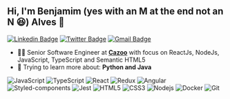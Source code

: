 ## Hi, I'm Benjamim (yes with an M at the end not an N 😆) Alves 👋

[![Linkedin Badge](https://img.shields.io/badge/-LinkedIn-blue?style=flat-square&logo=Linkedin&logoColor=white&link=https://www.linkedin.com/in/benjamimalves/)](https://www.linkedin.com/in/benjamimalves/)
[![Twitter Badge](https://img.shields.io/badge/-Twitter-blue?style=flat-square&logo=Twitter&logoColor=white&link=https://twitter.com/benjamim_alves/)](https://twitter.com/benjamim_alves/)
[![Gmail Badge](https://img.shields.io/badge/-Gmail-c14438?style=flat-square&logo=Gmail&logoColor=white&link=mailto:info@benjamimalves.com)](mailto:info@benjamimalves.com)

- 👨‍💻 Senior Software Engineer at [**Cazoo**](https://www.cazoo.co.uk) with focus on ReactJs, NodeJs, JavaScript, TypeScript and Semantic HTML5
- 🌱 Trying to learn more about: **Python and Java**

![JavaScript](https://img.shields.io/badge/-javascript-black?style=flat-square&logo=javascript)
![TypeScript](https://img.shields.io/badge/-TypeScript-black?style=flat-square&logo=typescript)
![React](https://img.shields.io/badge/-React-black?style=flat-square&logo=react)
![Redux](https://img.shields.io/badge/-Redux-black?style=flat-square&logo=redux)
![Angular](https://img.shields.io/badge/-Angular-black?style=flat-square&logo=angular&logoColor=DD0031)
![Styled-components](https://img.shields.io/badge/-Styled%20Components-black?style=flat-square&logo=styled-components)
![Jest](https://img.shields.io/badge/-Jest-black?style=flat-square&logo=jest)
![HTML5](https://img.shields.io/badge/-HTML5-black?style=flat-square&logo=html5&logoColor=white)
![CSS3](https://img.shields.io/badge/-CSS3-black?style=flat-square&logo=css3)
![Nodejs](https://img.shields.io/badge/-Nodejs-black?style=flat-square&logo=Node.js)
![Docker](https://img.shields.io/badge/-Docker-black?style=flat-square&logo=docker)
![Git](https://img.shields.io/badge/-Git-black?style=flat-square&logo=git)
